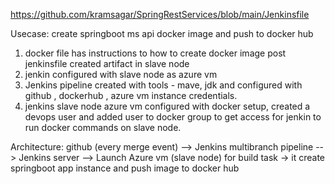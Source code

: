 https://github.com/kramsagar/SpringRestServices/blob/main/Jenkinsfile


Usecase:   create springboot ms api docker image and push to docker hub

1.  docker file has instructions to how to create docker image post jenkinsfile created artifact in slave node
2.  jenkin configured with slave node as azure vm
3.  Jenkins pipeline created with tools - mave, jdk and configured with github , dockerhub , azure vm instance credentials.
4.  jenkins slave node azure vm configured with docker setup, created a devops user and added user to docker group to get access for jenkin to run docker commands on slave node.

Architecture:   github (every merge event) --> Jenkins multibranch pipeline --> Jenkins server --> Launch Azure vm (slave node) for build task -> it create springboot app instance and push image to docker hub



